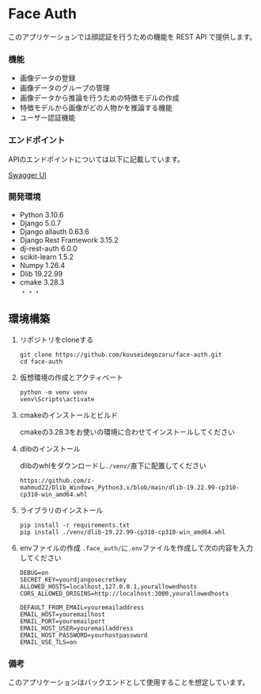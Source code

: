 # Face Auth
このアプリケーションでは顔認証を行うための機能を REST API で提供します。

### 機能
 - 画像データの登録
 - 画像データのグループの管理
 - 画像データから推論を行うための特徴モデルの作成
 - 特徴モデルから画像がどの人物かを推論する機能
 - ユーザー認証機能

### エンドポイント
APIのエンドポイントについては以下に記載しています。

[Swagger UI](https://kouseidegozaru.github.io/face-auth/dist/index.html)


### 開発環境
 - Python 3.10.6
 - Django 5.0.7
 - Django allauth 0.63.6
 - Django Rest Framework 3.15.2
 - dj-rest-auth 6.0.0
 - scikit-learn 1.5.2
 - Numpy 1.26.4
 - Dlib 19.22.99
 - cmake 3.28.3
<br>・・・

## 環境構築
1. リポジトリをcloneする
   ```
   git clone https://github.com/kouseidegozaru/face-auth.git
   cd face-auth
   ```
2. 仮想環境の作成とアクティベート
   ```
   python -m venv venv
   venv\Scripts\activate
   ```
3. cmakeのインストールとビルド

   cmakeの3.28.3をお使いの環境に合わせてインストールしてください

5. dlibのインストール
   
   dlibのwhlをダウンロードし`./venv/`直下に配置してください
   ```
   https://github.com/z-mahmud22/Dlib_Windows_Python3.x/blob/main/dlib-19.22.99-cp310-cp310-win_amd64.whl
   ```

7. ライブラリのインストール
   ```
   pip install -r requirements.txt
   pip install ./venv/dlib-19.22.99-cp310-cp310-win_amd64.whl
   ```

6. envファイルの作成
   `.face_auth/`に`.env`ファイルを作成して次の内容を入力してください
   ```
   DEBUG=on
   SECRET_KEY=yourdjangosecretkey
   ALLOWED_HOSTS=localhost,127.0.0.1,yourallowedhosts
   CORS_ALLOWED_ORIGINS=http://localhost:3000,yourallowedhosts
   
   DEFAULT_FROM_EMAIL=youremailaddress
   EMAIL_HOST=youremailhost
   EMAIL_PORT=youremailport
   EMAIL_HOST_USER=youremailaddress
   EMAIL_HOST_PASSWORD=yourhostpassword
   EMAIL_USE_TLS=on
   ```

### 備考
このアプリケーションはバックエンドとして使用することを想定しています。
